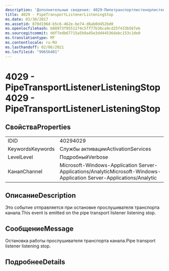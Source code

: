 ```yaml
---
description: 'Дополнительные сведения: 4029-Пипетранспортлистенерлистенингстоп'
title: 4029 - PipeTransportListenerListeningStop
ms.date: 03/30/2017
ms.assetid: 870d196d-b5c6-462e-be74-d6ab0d452bd0
ms.openlocfilehash: b88973f9551274c5ff77b36ca9cd25f433b567eb
ms.sourcegitcommit: ddf7edb67715a5b9a45e3dd44536dabc153c1de0
ms.translationtype: MT
ms.contentlocale: ru-RU
ms.lasthandoff: 02/06/2021
ms.locfileid: "99656401"
---
```

# <a name="4029---pipetransportlistenerlisteningstop"></a><span data-ttu-id="a0c1e-103">4029 - PipeTransportListenerListeningStop</span><span class="sxs-lookup"><span data-stu-id="a0c1e-103">4029 - PipeTransportListenerListeningStop</span></span>

## <a name="properties"></a><span data-ttu-id="a0c1e-104">Свойства</span><span class="sxs-lookup"><span data-stu-id="a0c1e-104">Properties</span></span>  
  
|||  
|-|-|  
|<span data-ttu-id="a0c1e-105">ID</span><span class="sxs-lookup"><span data-stu-id="a0c1e-105">ID</span></span>|<span data-ttu-id="a0c1e-106">4029</span><span class="sxs-lookup"><span data-stu-id="a0c1e-106">4029</span></span>|  
|<span data-ttu-id="a0c1e-107">Keywords</span><span class="sxs-lookup"><span data-stu-id="a0c1e-107">Keywords</span></span>|<span data-ttu-id="a0c1e-108">Службы активации</span><span class="sxs-lookup"><span data-stu-id="a0c1e-108">ActivationServices</span></span>|  
|<span data-ttu-id="a0c1e-109">Level</span><span class="sxs-lookup"><span data-stu-id="a0c1e-109">Level</span></span>|<span data-ttu-id="a0c1e-110">Подробный</span><span class="sxs-lookup"><span data-stu-id="a0c1e-110">Verbose</span></span>|  
|<span data-ttu-id="a0c1e-111">Канал</span><span class="sxs-lookup"><span data-stu-id="a0c1e-111">Channel</span></span>|<span data-ttu-id="a0c1e-112">Microsoft-Windows-Application Server-Applications/Analytic</span><span class="sxs-lookup"><span data-stu-id="a0c1e-112">Microsoft-Windows-Application Server-Applications/Analytic</span></span>|  
  
## <a name="description"></a><span data-ttu-id="a0c1e-113">Описание</span><span class="sxs-lookup"><span data-stu-id="a0c1e-113">Description</span></span>  

 <span data-ttu-id="a0c1e-114">Это событие отправляется при остановке прослушивателя транспорта канала.</span><span class="sxs-lookup"><span data-stu-id="a0c1e-114">This event is emitted on the pipe transport listener listening stop.</span></span>  
  
## <a name="message"></a><span data-ttu-id="a0c1e-115">Сообщение</span><span class="sxs-lookup"><span data-stu-id="a0c1e-115">Message</span></span>  

 <span data-ttu-id="a0c1e-116">Остановка работы прослушивателя транспорта канала.</span><span class="sxs-lookup"><span data-stu-id="a0c1e-116">Pipe transport listener listening stop.</span></span>  
  
## <a name="details"></a><span data-ttu-id="a0c1e-117">Подробнее</span><span class="sxs-lookup"><span data-stu-id="a0c1e-117">Details</span></span>
